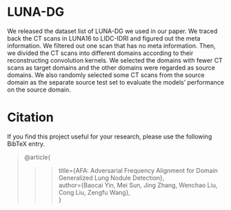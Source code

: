 # LUNA-DG

We released the dataset list of LUNA-DG we used in our paper. We traced back the CT scans in LUNA16 to LIDC-IDRI and figured out the meta information. We filtered out one scan that has no meta information. Then, we divided the CT scans into different domains according to their reconstructing convolution kernels. We selected the domains with fewer CT scans as target domains and the other domains were regarded as source domains. We also randomly selected some CT scans from the source domain as the separate source test set to evaluate the models’ performance on the source domain.


Citation
=
If you find this project useful for your research, please use the following BibTeX entry.
>@article{  
>>>title={AFA: Adversarial Frequency Alignment for Domain Generalized Lung Nodule Detection},  
 >>>author={Baocai Yin, Mei Sun, Jing Zhang, Wenchao Liu, Cong Liu, Zengfu Wang},  
>>>  }
